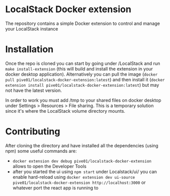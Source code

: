 # LocalStack Docker extension

The repository contains a simple Docker extension to control and manage your LocalStack instance

# Installation

Once the repo is cloned you can start by going under /LocalStack and run
`make install-extension` (this will build and install the extension in your docker desktop application). Alternatively you can pull the image (`docker pull pive01/localstack-docker-extension:latest`) and then install it (`docker extension install pive01/localstack-docker-extension:latest`) but may not have the latest version.

In order to work you must add /tmp to your shared files on docker desktop under Settings > Resources > File sharing. This is a temporary solution since it's where the LocalStack volume directory mounts.

# Contributing

After cloning the directory and have installed all the dependencies (using npm) some useful commands are:
- `docker extension dev debug pive01/localstack-docker-extension` allows to open the Developer Tools
- after you started the ui using `npm start` under Localstack/ui/ you can enable hard-reload using `docker extension dev ui-source pive01/localstack-docker-extension http://localhost:3000` or whatever port the react app is running to
